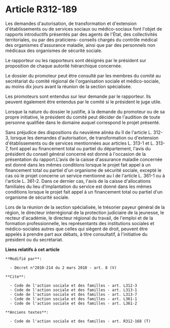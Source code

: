 # Article R312-189

Les demandes d'autorisation, de transformation et d'extension d'établissements ou de services sociaux ou médico-sociaux font
l'objet de rapports introductifs présentés par des agents de l'État, des collectivités territoriales, ou par des praticiens-
conseils chargés du contrôle médical des organismes d'assurance maladie, ainsi que par des personnels non médicaux des
organismes de sécurité sociale. 

Le rapporteur ou les rapporteurs sont désignés par le président sur proposition de chaque autorité hiérarchique concernée. 

Le dossier du promoteur peut être consulté par les membres du comité au secrétariat du comité régional de l'organisation
sociale et médico-sociale, au moins dix jours avant la réunion de la section spécialisée. 

Les promoteurs sont entendus sur leur demande par le rapporteur. Ils peuvent également être entendus par le comité si le
président le juge utile. 

Lorsque la nature du dossier le justifie, à la demande du promoteur ou de sa propre initiative, le président du comité peut
décider de l'audition de toute personne qualifiée dans le domaine auquel correspond le projet présenté. 

Sans préjudice des dispositions du neuvième alinéa du II de l'article L. 312-3, lorsque les demandes d'autorisation, de
transformation ou d'extension d'établissements ou de services mentionnées aux articles L. 313-1 et L. 313-7, font appel au
financement total ou partiel du département, l'avis du président du conseil général concerné est donné à l'occasion de la
présentation du rapport.L'avis de la caisse d'assurance maladie concernée est donné dans les mêmes conditions lorsque le
projet fait appel à un financement total ou partiel d'un organisme de sécurité sociale, excepté le cas où le projet concerne
un service mentionné au I de l'article L. 361-1 ou à l'article L. 361-2. Dans ce dernier cas, l'avis de la caisse
d'allocations familiales du lieu d'implantation du service est donné dans les mêmes conditions lorsque le projet fait appel à
un financement total ou partiel d'un organisme de sécurité sociale. 

Lors de la réunion de la section spécialisée, le trésorier payeur général de la région, le        directeur interrégional de
la protection judiciaire de la jeunesse, le recteur d'académie, le directeur régional du travail, de l'emploi et de la
formation professionnelle, les représentants des institutions sociales et médico-sociales autres que celles qui siègent de
droit, peuvent être appelés à prendre part aux débats, à titre consultatif, à l'initiative du président ou du secrétariat.

**Liens relatifs à cet article**

	**Modifié par**:

	  - Décret n°2010-214 du 2 mars 2010 - art. 8 (V)

	**Cite**:

	  - Code de l'action sociale et des familles - art. L312-3
	  - Code de l'action sociale et des familles - art. L313-1
	  - Code de l'action sociale et des familles - art. L313-7
	  - Code de l'action sociale et des familles - art. L361-1
	  - Code de l'action sociale et des familles - art. L361-2

	**Anciens textes**:

	  - Code de l'action sociale et des familles - art. R312-168 (T)

